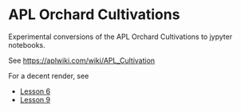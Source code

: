 # APL Orchard Cultivations

Experimental conversions of the APL Orchard Cultivations to jypyter notebooks.

See https://aplwiki.com/wiki/APL_Cultivation

For a decent render, see 

* [Lesson 6](https://nbviewer.org/github/xpqz/cultivations/blob/main/Lesson6.ipynb)
* [Lesson 9](https://nbviewer.org/github/xpqz/cultivations/blob/main/Lesson9.ipynb)
